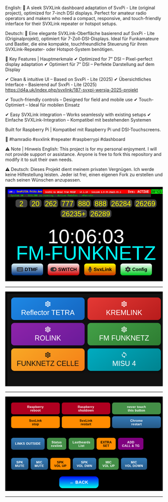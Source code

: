English:
🔹 A sleek SVXLink dashboard adaptation of SvxPi - Lite (original project), optimized for 7-inch DSI displays. 
Perfect for amateur radio operators and makers who need a compact, responsive, and touch-friendly interface for their SVXLink repeater or hotspot setups.

Deutsch:
🔹 Eine elegante SVXLink-Oberfläche basierend auf SvxPi - Lite (Originalprojekt), optimiert für 7-Zoll-DSI-Displays. 
Ideal für Funkamateure und Bastler, die eine kompakte, touchfreundliche Steuerung für ihren SVXLink-Repeater- oder Hotspot-System benötigen.

🔹 Key Features | Hauptmerkmale
✔ Optimized for 7" DSI – Pixel-perfect display adaptation
✔ Optimiert für 7" DSI – Perfekte Darstellung auf dem Display

✔ Clean & intuitive UI – Based on SvxPi - Lite (2025)
✔ Übersichtliches Interface – Basierend auf SvxPi - Lite (2025)
https://d4a.uk/index.php/svxlink/187-svxpi-wersja-2025-projekt

✔ Touch-friendly controls – Designed for field and mobile use
✔ Touch-Optimiert – Ideal für mobilen Einsatz

✔ Easy SVXLink integration – Works seamlessly with existing setups
✔ Einfache SVXLink-Integration – Kompatibel mit bestehenden Systemen

Built for Raspberry Pi | Kompatibel mit Raspberry Pi und DSI-Touchscreens.

🔗 #hamradio #svxlink #repeater #raspberrypi #dashboard

⚠️ Note | Hinweis
English:
This project is for my personal enjoyment. I will not provide support or assistance. Anyone is free to fork this repository and modify it to suit their own needs.

⚠️ Deutsch:
Dieses Projekt dient meinem privaten Vergnügen. Ich werde keine Hilfestellung leisten. Jeder ist frei, einen eigenen Fork zu erstellen und nach seinen Wünschen anzupassen.

<p align="center">
  <img src="images/png/FMNetz.png" alt="FMNetz" width="720">
</p>
<hr style="border:0; border-top:1px solid #ccc; margin:1em 0;">
<p align="center">
  <img src="images/png/REFLECTOR.png" alt="FMNetz" width="720">
</p>
<hr style="border:0; border-top:1px solid #ccc; margin:1em 0;">
<p align="center">
  <img src="images/png/FCTion.png" alt="FMNetz" width="720">
</p>
<hr style="border:0; border-top:1px solid #ccc; margin:1em 0;">